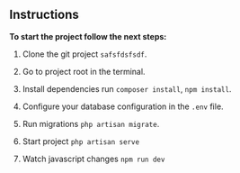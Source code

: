 ## Instructions

**To start the project follow the next steps:**

1. Clone the git project ``safsfdsfsdf``.

2. Go to project root in the terminal.

3. Install dependencies run ``composer install``, ``npm install``.

4. Configure your database configuration in the ``.env`` file.

5. Run migrations ``php artisan migrate``.

6. Start project ``php artisan serve``

7. Watch javascript changes ``npm run dev``
